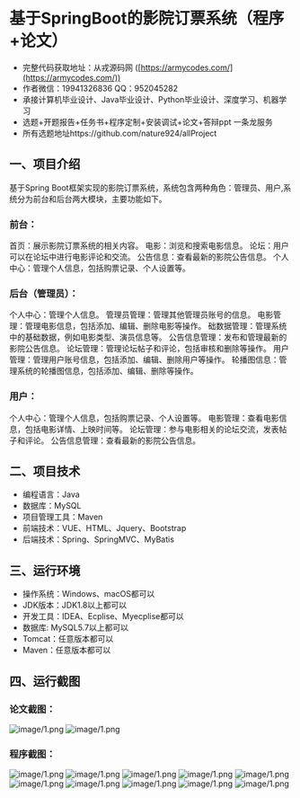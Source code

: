 基于SpringBoot的影院订票系统（程序+论文）
=
- 完整代码获取地址：从戎源码网 ([https://armycodes.com/](https://armycodes.com/))
- 作者微信：19941326836  QQ：952045282 
- 承接计算机毕业设计、Java毕业设计、Python毕业设计、深度学习、机器学习
- 选题+开题报告+任务书+程序定制+安装调试+论文+答辩ppt 一条龙服务
- 所有选题地址https://github.com/nature924/allProject

一、项目介绍
---
基于Spring Boot框架实现的影院订票系统，系统包含两种角色：管理员、用户,系统分为前台和后台两大模块，主要功能如下。
### 前台：

首页：展示影院订票系统的相关内容。
电影：浏览和搜索电影信息。
论坛：用户可以在论坛中进行电影评论和交流。
公告信息：查看最新的影院公告信息。
个人中心：管理个人信息，包括购票记录、个人设置等。

### 后台（管理员）：

个人中心：管理个人信息。
管理员管理：管理其他管理员账号的信息。
电影管理：管理电影信息，包括添加、编辑、删除电影等操作。
础数据管理：管理系统中的基础数据，例如电影类型、演员信息等。
公告信息管理：发布和管理最新的影院公告信息。
论坛管理：管理论坛帖子和评论，包括审核和删除等操作。
用户管理：管理用户账号信息，包括添加、编辑、删除用户等操作。
轮播图信息：管理系统的轮播图信息，包括添加、编辑、删除等操作。

### 用户：

个人中心：管理个人信息，包括购票记录、个人设置等。
电影管理：查看电影信息，包括电影详情、上映时间等。
论坛管理：参与电影相关的论坛交流，发表帖子和评论。
公告信息管理：查看最新的影院公告信息。




二、项目技术
---
- 编程语言：Java
- 数据库：MySQL
- 项目管理工具：Maven
- 前端技术：VUE、HTML、Jquery、Bootstrap
- 后端技术：Spring、SpringMVC、MyBatis

三、运行环境
---
- 操作系统：Windows、macOS都可以
- JDK版本：JDK1.8以上都可以
- 开发工具：IDEA、Ecplise、Myecplise都可以
- 数据库: MySQL5.7以上都可以
- Tomcat：任意版本都可以
- Maven：任意版本都可以

四、运行截图
---
### 论文截图：
![image/1.png](limage/1.png)
![image/1.png](limage/2.png)

### 程序截图：
![image/1.png](image/1.png)
![image/1.png](image/2.png)
![image/1.png](image/3.png)
![image/1.png](image/4.png)
![image/1.png](image/5.png)
![image/1.png](image/6.png)
![image/1.png](image/7.png)
![image/1.png](image/8.png)
![image/1.png](image/9.png)
![image/1.png](image/10.png)

